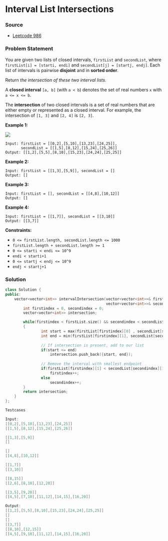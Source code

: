 # Interval List Intersections

### Source

* [Leetcode 986](https://leetcode.com/problems/interval-list-intersections/)

### Problem Statement

You are given two lists of closed intervals, `firstList` and `secondList`, where `firstList[i] = [starti, endi]` and `secondList[j] = [startj, endj]`. Each list of intervals is pairwise **disjoint** and in **sorted order**.

Return _the intersection of these two interval lists_.

A **closed interval** `[a, b]` \(with `a < b`\) denotes the set of real numbers `x` with `a <= x <= b`.

The **intersection** of two closed intervals is a set of real numbers that are either empty or represented as a closed interval. For example, the intersection of `[1, 3]` and `[2, 4]` is `[2, 3]`.

**Example 1:** 

![](https://assets.leetcode.com/uploads/2019/01/30/interval1.png)

```text
Input: firstList = [[0,2],[5,10],[13,23],[24,25]], 
       secondList = [[1,5],[8,12],[15,24],[25,26]]
Output: [[1,2],[5,5],[8,10],[15,23],[24,24],[25,25]]
```

**Example 2:**

```text
Input: firstList = [[1,3],[5,9]], secondList = []
Output: []
```

**Example 3:**

```text
Input: firstList = [], secondList = [[4,8],[10,12]]
Output: []
```

**Example 4:**

```text
Input: firstList = [[1,7]], secondList = [[3,10]]
Output: [[3,7]]
```

**Constraints:**

* `0 <= firstList.length, secondList.length <= 1000`
* `firstList.length + secondList.length >= 1`
* `0 <= starti < endi <= 10^9`
* `endi < starti+1`
* `0 <= startj < endj <= 10^9`
* `endj < startj+1`

### Solution

```cpp
class Solution {
public:
    vector<vector<int>> intervalIntersection(vector<vector<int>>& firstList, 
                                             vector<vector<int>>& secondList) {
        int firstindex = 0, secondindex = 0;
        vector<vector<int>> intersection;

        while(firstindex < firstList.size() && secondindex < secondList.size())
        {
                int start = max(firstList[firstindex][0] , secondList[secondindex][0]);
                int end = min(firstList[firstindex][1], secondList[secondindex][1]);
                
                // If intersection is present, add to our list
                if(start <= end)
                    intersection.push_back({start, end});
                
                // Remove the interval with smallest endpoint
                if(firstList[firstindex][1] < secondList[secondindex][1])
                    firstindex++;
                else
                    secondindex++;
        }
        return intersection;
    }
};
```

```cpp
Testcases

Input:
[[0,2],[5,10],[13,23],[24,25]]
[[1,5],[8,12],[15,24],[25,26]]

[[1,3],[5,9]]
[]

[]
[[4,8],[10,12]]

[[1,7]]
[[3,10]]

[[8,15]]
[[2,6],[8,10],[12,20]]

[[3,5],[9,20]]
[[4,5],[7,10],[11,12],[14,15],[16,20]]

Output:
[[1,2],[5,5],[8,10],[15,23],[24,24],[25,25]]
[]
[]
[[3,7]]
[[8,10],[12,15]]
[[4,5],[9,10],[11,12],[14,15],[16,20]]
```

